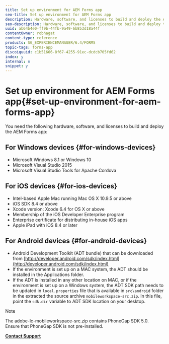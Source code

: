 ```yaml
---
title: Set up environment for AEM Forms app
seo-title: Set up environment for AEM Forms app
description: Hardware, software, and licenses to build and deploy the AEM Forms app.
seo-description: Hardware, software, and licenses to build and deploy the AEM Forms app.
uuid: ab64b4e0-ff9b-44fb-9a49-6b853d18a44f
contentOwner: robhagat
content-type: reference
products: SG_EXPERIENCEMANAGER/6.4/FORMS
topic-tags: forms-app
discoiquuid: c1b51666-8f67-4255-91ec-dcdcb705fd62
index: y
internal: n
snippet: y
---
```


# Set up environment for AEM Forms app{#set-up-environment-for-aem-forms-app}

You need the following hardware, software, and licenses to build and deploy the AEM Forms app:

## For Windows devices {#for-windows-devices}

* Microsoft Windows 8.1 or Windows 10
* Microsoft Visual Studio 2015
* Microsoft Visual Studio Tools for Apache Cordova

## For iOS devices {#for-ios-devices}

* Intel-based Apple Mac running Mac OS X 10.9.5 or above
* iOS SDK 8.4 or above
* Xcode version: Xcode 6.4 for OS X or above
* Membership of the iOS Developer Enterprise program
* Enterprise certificate for distributing in-house iOS apps
* Apple iPad with iOS 8.4 or later

## For Android devices {#for-android-devices}

* Android Development Toolkit (ADT bundle) that can be downloaded from [http://developer.android.com/sdk/index.html](http://developer.android.com/sdk/index.html)
* If the environment is set up on a MAC system, the ADT should be installed in the Applications folder.
* If the ADT is installed in any other location on MAC, or if the environment is set up on a Windows system, the ADT SDK path needs to be updated in `local.properties` file that is available in `src\android` folder in the extracted the source archive `mobileworkspace-src.zip`. In this file, point the `sdk.dir` variable to ADT SDK location on your desktop.

>[!NOTE]
>
>The adobe-lc-mobileworkspace-src.zip contains PhoneGap SDK 5.0. Ensure that PhoneGap SDK is not pre-installed.

[**Contact Support**](https://www.adobe.com/account/sign-in.supportportal.html)
